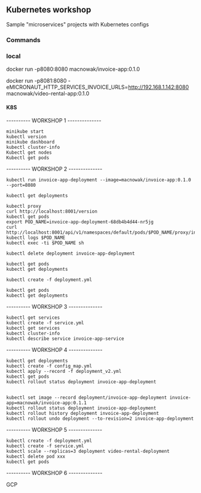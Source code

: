## Kubernetes workshop

Sample "microservices" projects with Kubernetes configs

### Commands

### local

docker run -p8080:8080 macnowak/invoice-app:0.1.0

docker run -p8081:8080 -eMICRONAUT_HTTP_SERVICES_INVOICE_URLS=http://192.168.1.142:8080 macnowak/video-rental-app:0.1.0




#### K8S
---------- WORKSHOP 1 --------------

	minikube start
	kubectl version
	minikube dashboard
	kubectl cluster-info
	Kubectl get nodes
	Kubectl get pods

---------- WORKSHOP 2 --------------

	kubectl run invoice-app-deployment --image=macnowak/invoice-app:0.1.0 --port=8080

	kubectl get deployments

	kubectl proxy
	curl http://localhost:8001/version
	kubectl get pods
	export POD_NAME=invoice-app-deployment-68db4b4d44-nr5jg
	curl http://localhost:8001/api/v1/namespaces/default/pods/$POD_NAME/proxy/invoice
	kubectl logs $POD_NAME
	kubectl exec -ti $POD_NAME sh

	kubectl delete deployment invoice-app-deployment

	kubectl get pods
	kubectl get deployments

	kubectl create -f deployment.yml

	kubectl get pods
	kubectl get deployments

---------- WORKSHOP 3 --------------

	kubectl get services
	kubectl create -f service.yml
	kubectl get services
	kubectl cluster-info
	kubectl describe service invoice-app-service

---------- WORKSHOP 4 --------------

	kubectl get deployments
	kubectl create -f config_map.yml
	kubectl apply --record -f deployment_v2.yml
	kubectl get pods
	kubectl rollout status deployment invoice-app-deployment


	kubectl set image --record deployment/invoice-app-deployment invoice-app=macnowak/invoice-app:0.1.1
	kubectl rollout status deployment invoice-app-deployment
	kubectl rollout history deployment invoice-app-deployment
	kubectl rollout undo deployment --to-revision=2 invoice-app-deployment


---------- WORKSHOP 5 --------------

	kubectl create -f deployment.yml
	kubectl create -f service.yml
	kubectl scale --replicas=3 deployment video-rental-deployment
	kubectl delete pod xxx
	kubectl get pods

---------- WORKSHOP 6 --------------

GCP
